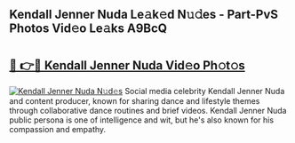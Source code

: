 ## Kendall Jenner Nuda Le𝚊k𝚎d N𝚞𝚍es - Part-PvS Photos Vid𝚎o Le𝚊ks A9BcQ

# <h2><a href="http://fbcmro.evod.top/?m=Kendall+Jenner+Nuda">🔗 👉🔴 Kendall Jenner Nuda Vid𝚎o Ph𝚘t𝚘s</a></h2>

[![Kendall Jenner Nuda N𝚞d𝚎s](https://i.imgur.com/8V9OHl7.gif)](http://fbcmro.evod.top/?m=Kendall+Jenner+Nuda)
Social media celebrity Kendall Jenner Nuda and content producer, known for sharing dance and lifestyle themes through collaborative dance routines and brief videos. Kendall Jenner Nuda public persona is one of intelligence and wit, but he's also known for his compassion and empathy. 
